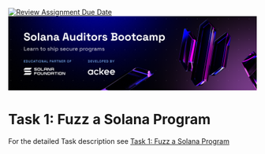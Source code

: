 [![Review Assignment Due Date](https://classroom.github.com/assets/deadline-readme-button-22041afd0340ce965d47ae6ef1cefeee28c7c493a6346c4f15d667ab976d596c.svg)](https://classroom.github.com/a/akkqqY_t)
![Solana Auditors Bootcamp](https://github.com/Solana-Auditors-Bootcamp/.github/blob/main/.banner/Solana%20Auditors%20Bootcamp.png?raw=true)


# Task 1: Fuzz a Solana Program

For the detailed Task description see [Task 1: Fuzz a Solana Program](https://github.com/Ackee-Blockchain/Solana-Auditors-Bootcamp/tree/master/Task-1)
